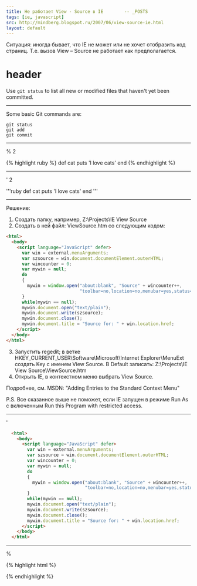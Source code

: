 ```yaml
---
title: Не работает View - Source в IE        -- _POSTS
tags: [ie, javascript]
src: http://mindberg.blogspot.ru/2007/06/view-source-ie.html
layout: default
---
```

Ситуация: иногда бывает, что IE не может или не хочет отобразить код страниц. Т.е. вызов View – Source  не работает как предполагается.

# header

Use `git status` to list all new or modified files that haven't yet been committed.

<hr/>

Some basic Git commands are:
```
git status
git add
git commit
```

<hr/>
% 2
<br/>


{% highlight ruby %}
def cat
  puts 'I love cats'
end
{% endhighlight %}

<hr/>

' 2
<br/>

'''ruby
def cat
  puts 'I love cats'
end
'''



<hr/>

Решение:

  1. Создать папку, например, Z:\Projects\IE View Source
  2. Создать в ней файл: ViewSource.htm со следующим кодом:      
  ```html
  <html>
    <body>
      <script language="JavaScript" defer>
        var win = external.menuArguments;
        var szsource = win.document.documentElement.outerHTML;
        var wincounter = 0;
        var mywin = null;
        do
        {
          mywin = window.open("about:blank", "Source" + wincounter++,        
                              "toolbar=no,location=no,menubar=yes,status=yes,scrollbars=yes,resizable=yes");
        }
        while(mywin == null);
        mywin.document.open("text/plain");
        mywin.document.write(szsource);
        mywin.document.close();
        mywin.document.title = "Source for: " + win.location.href;
      </script>
    </body>
  </html>
  ```
3. Запустить regedit; в ветке  HKEY_CURRENT_USER\Software\Microsoft\Internet Explorer\MenuExt создать Key с именем 
View Source. В Default записать: Z:\Projects\IE View Source\ViewSource.htm
  4. Открыть IE, в контекстном меню выбрать View Source.

Подробнее, см. MSDN: "Adding Entries to the Standard Context Menu"

P.S.
Все сказанное выше не поможет, если IE запущен в режиме Run As с включенным Run this Program with restricted access.


<hr />

' <br/>

```html
  <html>
    <body>
      <script language="JavaScript" defer>
        var win = external.menuArguments;
        var szsource = win.document.documentElement.outerHTML;
        var wincounter = 0;
        var mywin = null;
        do
        {
          mywin = window.open("about:blank", "Source" + wincounter++,        
                              "toolbar=no,location=no,menubar=yes,status=yes,scrollbars=yes,resizable=yes");
        }
        while(mywin == null);
        mywin.document.open("text/plain");
        mywin.document.write(szsource);
        mywin.document.close();
        mywin.document.title = "Source for: " + win.location.href;
      </script>
    </body>
  </html>
  ```


<hr />

% <br/>

{% highlight html %}

  <html>
    <body>
      <script language="JavaScript" defer>
        var win = external.menuArguments;
        var szsource = win.document.documentElement.outerHTML;
        var wincounter = 0;
        var mywin = null;
        do
        {
          mywin = window.open("about:blank", "Source" + wincounter++,        
                              "toolbar=no,location=no,menubar=yes,status=yes,scrollbars=yes,resizable=yes");
        }
        while(mywin == null);
        mywin.document.open("text/plain");
        mywin.document.write(szsource);
        mywin.document.close();
        mywin.document.title = "Source for: " + win.location.href;
      </script>
    </body>
  </html>
{% endhighlight %}
